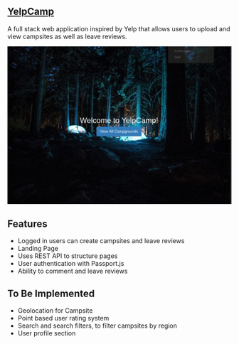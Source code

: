 ## [YelpCamp](https://yelp-camp-4422.herokuapp.com/)
A full stack web application inspired by Yelp that allows users to upload and view campsites as well as leave reviews.

![Screenshot](./yelp-camp-landing-page.png)

## Features
* Logged in users can create campsites and leave reviews
* Landing Page
* Uses REST API to structure pages
* User authentication with Passport.js 
* Ability to comment and leave reviews

## To Be Implemented
* Geolocation for Campsite
* Point based user rating system
* Search and search filters, to filter campsites by region
* User profile section

